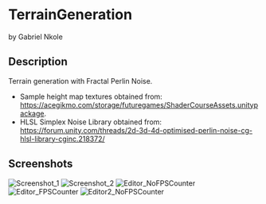 # TerrainGeneration
by Gabriel Nkole

## Description
Terrain generation with Fractal Perlin Noise.
- Sample height map textures obtained from: https://acegikmo.com/storage/futuregames/ShaderCourseAssets.unitypackage.
- HLSL Simplex Noise Library obtained from: https://forum.unity.com/threads/2d-3d-4d-optimised-perlin-noise-cg-hlsl-library-cginc.218372/  

## Screenshots
![Screenshot_1](https://github.com/gabriel-nkole/TerrainGeneration/assets/101514971/02ea50b7-4c82-4057-9c45-86bb097e1208)
![Screenshot_2](https://github.com/gabriel-nkole/TerrainGeneration/assets/101514971/40470258-428f-4707-b17a-d76830cd3e4f)
![Editor_NoFPSCounter](https://github.com/gabriel-nkole/TerrainGeneration/assets/101514971/3a1389bb-84a5-48a5-ac95-d631a4434fb2)
![Editor_FPSCounter](https://github.com/gabriel-nkole/TerrainGeneration/assets/101514971/f40b20f7-e932-4f4d-95b3-125158eb140f)
![Editor2_NoFPSCounter](https://github.com/gabriel-nkole/TerrainGeneration/assets/101514971/d806b043-f609-4040-979e-21bb4a2c10f1)

